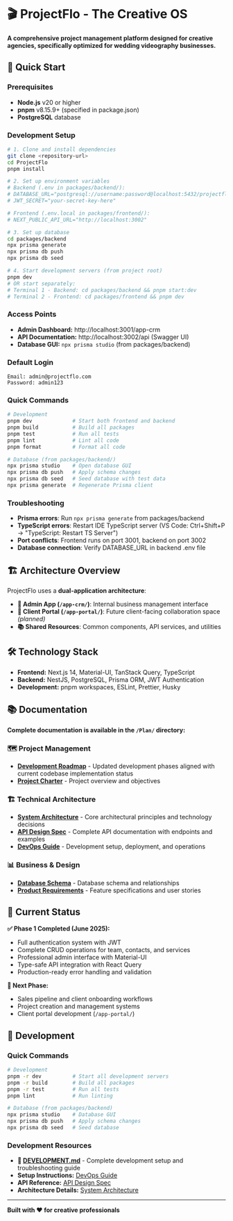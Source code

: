 # 🎬 ProjectFlo - The Creative OS

**A comprehensive project management platform designed for creative agencies, specifically optimized for wedding videography businesses.**

## 🚀 Quick Start

### Prerequisites
- **Node.js** v20 or higher
- **pnpm** v8.15.9+ (specified in package.json)
- **PostgreSQL** database

### Development Setup
```bash
# 1. Clone and install dependencies
git clone <repository-url>
cd ProjectFlo
pnpm install

# 2. Set up environment variables
# Backend (.env in packages/backend/):
# DATABASE_URL="postgresql://username:password@localhost:5432/projectflo_db"
# JWT_SECRET="your-secret-key-here"

# Frontend (.env.local in packages/frontend/):
# NEXT_PUBLIC_API_URL="http://localhost:3002"

# 3. Set up database
cd packages/backend
npx prisma generate
npx prisma db push
npx prisma db seed

# 4. Start development servers (from project root)
pnpm dev
# OR start separately:
# Terminal 1 - Backend: cd packages/backend && pnpm start:dev
# Terminal 2 - Frontend: cd packages/frontend && pnpm dev
```

### Access Points
- **Admin Dashboard:** http://localhost:3001/app-crm
- **API Documentation:** http://localhost:3002/api (Swagger UI)
- **Database GUI:** `npx prisma studio` (from packages/backend)

### Default Login
```
Email: admin@projectflo.com
Password: admin123
```

### Quick Commands
```bash
# Development
pnpm dev             # Start both frontend and backend
pnpm build           # Build all packages
pnpm test            # Run all tests
pnpm lint            # Lint all code
pnpm format          # Format all code

# Database (from packages/backend/)
npx prisma studio    # Open database GUI
npx prisma db push   # Apply schema changes
npx prisma db seed   # Seed database with test data
npx prisma generate  # Regenerate Prisma client
```

### Troubleshooting
- **Prisma errors**: Run `npx prisma generate` from packages/backend
- **TypeScript errors**: Restart IDE TypeScript server (VS Code: Ctrl+Shift+P → "TypeScript: Restart TS Server")
- **Port conflicts**: Frontend runs on port 3001, backend on port 3002
- **Database connection**: Verify DATABASE_URL in backend .env file

## 🏗️ Architecture Overview

ProjectFlo uses a **dual-application architecture**:

- **🔧 Admin App (`/app-crm/`)**: Internal business management interface
- **👥 Client Portal (`/app-portal/`)**: Future client-facing collaboration space *(planned)*
- **📚 Shared Resources**: Common components, API services, and utilities

## 🛠️ Technology Stack

- **Frontend:** Next.js 14, Material-UI, TanStack Query, TypeScript
- **Backend:** NestJS, PostgreSQL, Prisma ORM, JWT Authentication
- **Development:** pnpm workspaces, ESLint, Prettier, Husky

## 📚 Documentation

**Complete documentation is available in the `/Plan/` directory:**

### 🗺️ Project Management
- **[Development Roadmap](./Plan/Implementation/Development%20Roadmap.md)** - Updated development phases aligned with current codebase implementation status
- **[Project Charter](./Plan/Business/Project%20Charter.md)** - Project overview and objectives

### 🏗️ Technical Architecture
- **[System Architecture](./Plan/Architecture/System%20Architecture.md)** - Core architectural principles and technology decisions
- **[API Design Spec](./Plan/Technical%20Reference/Technical/API%20Design%20Spec.md)** - Complete API documentation with endpoints and examples
- **[DevOps Guide](./Plan/Technical%20Reference/Technical/DevOps%20Guide.md)** - Development setup, deployment, and operations

### 📊 Business & Design
- **[Database Schema](./Plan/Data/Database%20Schema.md)** - Database schema and relationships
- **[Product Requirements](./Plan/Product%20Requirements/)** - Feature specifications and user stories

## 🎯 Current Status

**✅ Phase 1 Completed (June 2025):**
- Full authentication system with JWT
- Complete CRUD operations for team, contacts, and services
- Professional admin interface with Material-UI
- Type-safe API integration with React Query
- Production-ready error handling and validation

**🚧 Next Phase:**
- Sales pipeline and client onboarding workflows
- Project creation and management systems
- Client portal development (`/app-portal/`)

## 🤝 Development

### Quick Commands
```bash
# Development
pnpm -r dev          # Start all development servers
pnpm -r build        # Build all packages
pnpm -r test         # Run all tests
pnpm lint            # Run linting

# Database (from packages/backend)
npx prisma studio    # Database GUI
npx prisma db push   # Apply schema changes
npx prisma db seed   # Seed database
```

### Development Resources
- **📖 [DEVELOPMENT.md](./DEVELOPMENT.md)** - Complete development setup and troubleshooting guide
- **Setup Instructions:** [DevOps Guide](./Plan/Technical%20Reference/Technical/DevOps%20Guide.md)
- **API Reference:** [API Design Spec](./Plan/Technical%20Reference/Technical/API%20Design%20Spec.md)
- **Architecture Details:** [System Architecture](./Plan/Architecture/System%20Architecture.md)

---

**Built with ❤️ for creative professionals**
